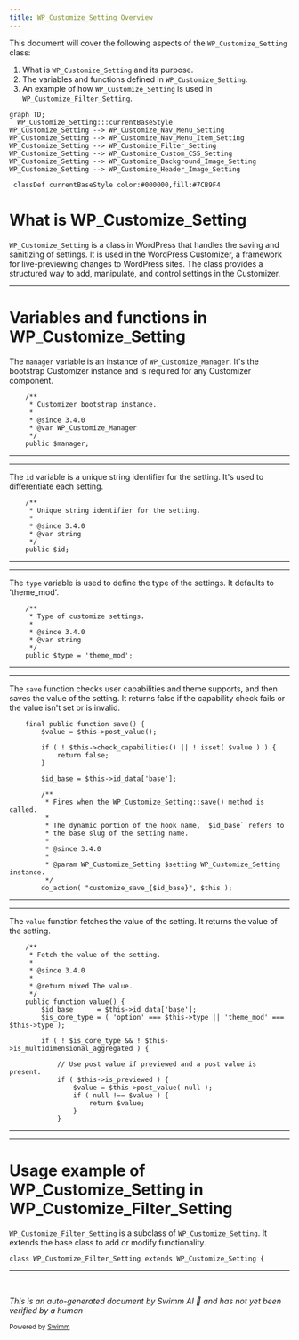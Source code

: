 ```yaml
---
title: WP_Customize_Setting Overview
---
```

This document will cover the following aspects of the `WP_Customize_Setting` class:

1. What is `WP_Customize_Setting` and its purpose.
2. The variables and functions defined in `WP_Customize_Setting`.
3. An example of how `WP_Customize_Setting` is used in `WP_Customize_Filter_Setting`.

```mermaid
graph TD;
  WP_Customize_Setting:::currentBaseStyle
WP_Customize_Setting --> WP_Customize_Nav_Menu_Setting
WP_Customize_Setting --> WP_Customize_Nav_Menu_Item_Setting
WP_Customize_Setting --> WP_Customize_Filter_Setting
WP_Customize_Setting --> WP_Customize_Custom_CSS_Setting
WP_Customize_Setting --> WP_Customize_Background_Image_Setting
WP_Customize_Setting --> WP_Customize_Header_Image_Setting

 classDef currentBaseStyle color:#000000,fill:#7CB9F4
```

# What is WP_Customize_Setting

`WP_Customize_Setting` is a class in WordPress that handles the saving and sanitizing of settings. It is used in the WordPress Customizer, a framework for live-previewing changes to WordPress sites. The class provides a structured way to add, manipulate, and control settings in the Customizer.

<SwmSnippet path="/wp-includes/class-wp-customize-setting.php" line="22">

---

# Variables and functions in WP_Customize_Setting

The `manager` variable is an instance of `WP_Customize_Manager`. It's the bootstrap Customizer instance and is required for any Customizer component.

```hack
	/**
	 * Customizer bootstrap instance.
	 *
	 * @since 3.4.0
	 * @var WP_Customize_Manager
	 */
	public $manager;
```

---

</SwmSnippet>

<SwmSnippet path="/wp-includes/class-wp-customize-setting.php" line="30">

---

The `id` variable is a unique string identifier for the setting. It's used to differentiate each setting.

```hack
	/**
	 * Unique string identifier for the setting.
	 *
	 * @since 3.4.0
	 * @var string
	 */
	public $id;
```

---

</SwmSnippet>

<SwmSnippet path="/wp-includes/class-wp-customize-setting.php" line="38">

---

The `type` variable is used to define the type of the settings. It defaults to 'theme_mod'.

```hack
	/**
	 * Type of customize settings.
	 *
	 * @since 3.4.0
	 * @var string
	 */
	public $type = 'theme_mod';
```

---

</SwmSnippet>

<SwmSnippet path="/wp-includes/class-wp-customize-setting.php" line="520">

---

The `save` function checks user capabilities and theme supports, and then saves the value of the setting. It returns false if the capability check fails or the value isn't set or is invalid.

```hack
	final public function save() {
		$value = $this->post_value();

		if ( ! $this->check_capabilities() || ! isset( $value ) ) {
			return false;
		}

		$id_base = $this->id_data['base'];

		/**
		 * Fires when the WP_Customize_Setting::save() method is called.
		 *
		 * The dynamic portion of the hook name, `$id_base` refers to
		 * the base slug of the setting name.
		 *
		 * @since 3.4.0
		 *
		 * @param WP_Customize_Setting $setting WP_Customize_Setting instance.
		 */
		do_action( "customize_save_{$id_base}", $this );

```

---

</SwmSnippet>

<SwmSnippet path="/wp-includes/class-wp-customize-setting.php" line="730">

---

The `value` function fetches the value of the setting. It returns the value of the setting.

```hack
	/**
	 * Fetch the value of the setting.
	 *
	 * @since 3.4.0
	 *
	 * @return mixed The value.
	 */
	public function value() {
		$id_base      = $this->id_data['base'];
		$is_core_type = ( 'option' === $this->type || 'theme_mod' === $this->type );

		if ( ! $is_core_type && ! $this->is_multidimensional_aggregated ) {

			// Use post value if previewed and a post value is present.
			if ( $this->is_previewed ) {
				$value = $this->post_value( null );
				if ( null !== $value ) {
					return $value;
				}
			}

```

---

</SwmSnippet>

<SwmSnippet path="/wp-includes/customize/class-wp-customize-filter-setting.php" line="19">

---

# Usage example of WP_Customize_Setting in WP_Customize_Filter_Setting

`WP_Customize_Filter_Setting` is a subclass of `WP_Customize_Setting`. It extends the base class to add or modify functionality.

```hack
class WP_Customize_Filter_Setting extends WP_Customize_Setting {
```

---

</SwmSnippet>

&nbsp;

*This is an auto-generated document by Swimm AI 🌊 and has not yet been verified by a human*

<SwmMeta version="3.0.0" repo-id="Z2l0aHViJTNBJTNBbXl3ZWJzaXRlZGVtbyUzQSUzQWdpbGFkbmF2b3Q=" repo-name="mywebsitedemo" doc-type="class"><sup>Powered by [Swimm](/)</sup></SwmMeta>

